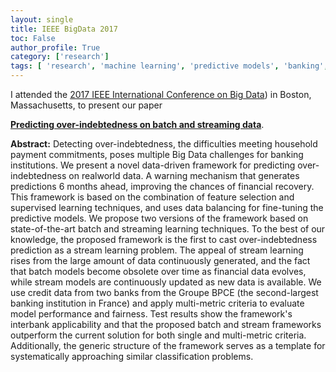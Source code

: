 ```yaml
---
layout: single
title: IEEE BigData 2017
toc: False
author_profile: True
category: ['research']
tags: [ 'research', 'machine learning', 'predictive models', 'banking', 'feature selection', 'supervised learning', 'bigdata', 'stream learning'  ]
---
```


I attended the [2017 IEEE International Conference on Big Data](http://cci.drexel.edu/bigdata/bigdata2017/index.html)) in Boston, Massachusetts, to present  our paper

**[Predicting over-indebtedness on batch and streaming data](http://ieeexplore.ieee.org/document/8258084/)**.

**Abstract:**
Detecting over-indebtedness, the difficulties meeting household payment commitments, poses multiple Big Data challenges for banking institutions. We present a novel data-driven framework for predicting over-indebtedness on realworld data. A warning mechanism that generates predictions 6 months ahead, improving the chances of financial recovery. This framework is based on the combination of feature selection and supervised learning techniques, and uses data balancing for fine-tuning the predictive models. We propose two versions of the framework based on state-of-the-art batch and streaming learning techniques. To the best of our knowledge, the proposed framework is the first to cast over-indebtedness prediction as a stream learning problem. The appeal of stream learning rises from the large amount of data continuously generated, and the fact that batch models become obsolete over time as financial data evolves, while stream models are continuously updated as new data is available. We use credit data from two banks from the Groupe BPCE (the second-largest banking institution in France) and apply multi-metric criteria to evaluate model performance and fairness. Test results show the framework's interbank applicability and that the proposed batch and stream frameworks outperform the current solution for both single and multi-metric criteria. Additionally, the generic structure of the framework serves as a template for systematically approaching similar classification problems.

